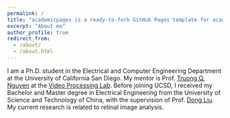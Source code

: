 ```yaml
---
permalink: /
title: "academicpages is a ready-to-fork GitHub Pages template for academic personal websites"
excerpt: "About me"
author_profile: true
redirect_from: 
  - /about/
  - /about.html
---
```


I am a Ph.D. student in the Electrical and Computer Engineering Department at the University of California San Diego. My mentor is Prof. [Truong Q. Nguyen](https://jacobsschool.ucsd.edu/faculty/profile?id=48) at the [Video Processing Lab](http://videoprocessing.ucsd.edu/?page_id=22). Before joining UCSD, I received my Bachelor and Master degree in Electrical Engineering from the University of Science and Technology of China, with the supervision of Prof.  [Dong Liu](https://faculty.ustc.edu.cn/dongeliu/en/index/85593/list/index.htm). My current research is related to retinal image analysis.

